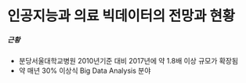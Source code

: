 # 인공지능과 의료 빅데이터의 전망과 현황

##### 근황
 - 분당서울대학교병원 2010년기준 대비 2017년에 약 1.8배 이상 규모가 확장됨
 - 약 매년 30% 이상식 Big Data Analysis 분야 
